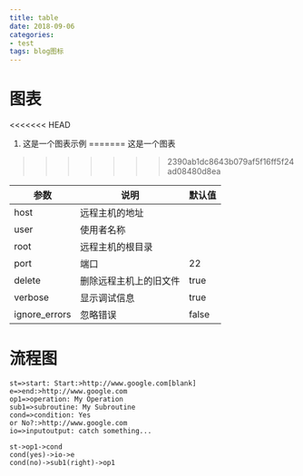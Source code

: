 ```yaml
---
title: table
date: 2018-09-06
categories: 
- test
tags: blog图标
---
```


# 图表

<<<<<<< HEAD
1. 这是一个图表示例
=======
这是一个图表
>>>>>>> 2390ab1dc8643b079af5f16ff5f24ad08480d8ea

| 参数           | 说明                 |   默认值            |
| ------------- |-------------------|------------------|
| host          | 远程主机的地址         |                    |
| user          | 使用者名称            |                    |
| root          |  远程主机的根目录      |                    |
| port          | 端口                 |       22           |
| delete        | 删除远程主机上的旧文件   |  true              |
| verbose       | 显示调试信息           |   true             |
| ignore_errors | 忽略错误              |     false          |

# 流程图

```flow   
st=>start: Start:>http://www.google.com[blank]
e=>end:>http://www.google.com
op1=>operation: My Operation
sub1=>subroutine: My Subroutine
cond=>condition: Yes
or No?:>http://www.google.com
io=>inputoutput: catch something...

st->op1->cond
cond(yes)->io->e
cond(no)->sub1(right)->op1
```